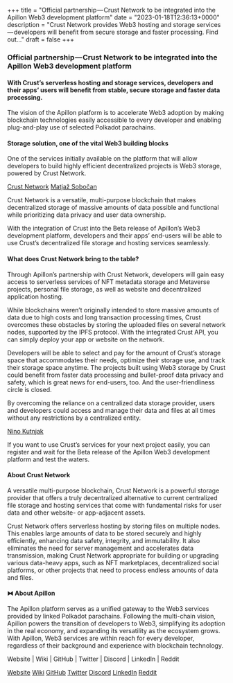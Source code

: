 +++
title = "Official partnership — Crust Network to be integrated into the Apillon Web3 development platform"
date = "2023-01-18T12:36:13+0000"
description = "Crust Network provides Web3 hosting and storage services — developers will benefit from secure storage and faster processing. Find out…"
draft = false
+++

### Official partnership — Crust Network to be integrated into the Apillon Web3 development platform


#### With Crust’s serverless hosting and storage services, developers and their apps’ users will benefit from stable, secure storage and faster data processing.


The vision of the Apillon platform is to accelerate Web3 adoption by making blockchain technologies easily accessible to every developer and enabling plug-and-play use of selected Polkadot parachains.


#### Storage solution, one of the vital Web3 building blocks


One of the services initially available on the platform that will allow developers to build highly efficient decentralized projects is Web3 storage, powered by Crust Network.

[Crust Network](https://crust.network/)
[Matjaž Sobočan](https://www.linkedin.com/in/matjazsobocan/)

Crust Network is a versatile, multi-purpose blockchain that makes decentralized storage of massive amounts of data possible and functional while prioritizing data privacy and user data ownership.


With the integration of Crust into the Beta release of Apillon’s Web3 development platform, developers and their apps’ end-users will be able to use Crust’s decentralized file storage and hosting services seamlessly.


#### What does Crust Network bring to the table?


Through Apillon’s partnership with Crust Network, developers will gain easy access to serverless services of NFT metadata storage and Metaverse projects, personal file storage, as well as website and decentralized application hosting.


While blockchains weren’t originally intended to store massive amounts of data due to high costs and long transaction processing times, Crust overcomes these obstacles by storing the uploaded files on several network nodes, supported by the IPFS protocol. With the integrated Crust API, you can simply deploy your app or website on the network.


Developers will be able to select and pay for the amount of Crust’s storage space that accommodates their needs, optimize their storage use, and track their storage space anytime. The projects built using Web3 storage by Crust could benefit from faster data processing and bullet-proof data privacy and safety, which is great news for end-users, too. And the user-friendliness circle is closed.


By overcoming the reliance on a centralized data storage provider, users and developers could access and manage their data and files at all times without any restrictions by a centralized entity.

[Nino Kutnjak](https://www.linkedin.com/in/ACoAABGGNhkB0NJgJtcZjV2HuvIQLiZQuj5t_d8?miniProfileUrn=urn%3Ali%3Afs_miniProfile%3AACoAABGGNhkB0NJgJtcZjV2HuvIQLiZQuj5t_d8&lipi=urn%3Ali%3Apage%3Ad_flagship3_search_srp_all%3BGiU4E5sJTPOCewIgoFJsRg%3D%3D)

If you want to use Crust’s services for your next project easily, you can register and wait for the Beta release of the Apillon Web3 development platform and test the waters.


#### About Crust Network


A versatile multi-purpose blockchain, Crust Network is a powerful storage provider that offers a truly decentralized alternative to current centralized file storage and hosting services that come with fundamental risks for user data and other website- or app-adjacent assets.


Crust Network offers serverless hosting by storing files on multiple nodes. This enables large amounts of data to be stored securely and highly efficiently, enhancing data safety, integrity, and immutability. It also eliminates the need for server management and accelerates data transmission, making Crust Network appropriate for building or upgrading various data-heavy apps, such as NFT marketplaces, decentralized social platforms, or other projects that need to process endless amounts of data and files.


#### ⧓ About Apillon


The Apillon platform serves as a unified gateway to the Web3 services provided by linked Polkadot parachains. Following the multi-chain vision, Apillon powers the transition of developers to Web3, simplifying its adoption in the real economy, and expanding its versatility as the ecosystem grows. With Apillon, Web3 services are within reach for every developer, regardless of their background and experience with blockchain technology.


Website | Wiki | GitHub | Twitter | Discord | LinkedIn | Reddit

[Website](https://apillon.io/)
[Wiki](https://wiki.apillon.io/)
[GitHub](https://github.com/Apillon-web3)
[Twitter](https://twitter.com/apillon)
[Discord](https://discord.gg/apillon)
[LinkedIn](https://www.linkedin.com/company/apillon/)
[Reddit](https://www.reddit.com/r/apillon/)